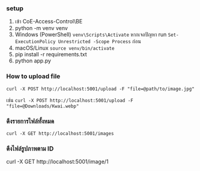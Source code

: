### setup
1. เข้า CoE-Access-Control\BE
2. python -m venv venv
3. Windows (PowerShell)
`venv\Scripts\Activate` หากเจอปัญหา run `Set-ExecutionPolicy Unrestricted -Scope Process` ก่อน
3. macOS/Linux
`source venv/bin/activate`
4. pip install -r requirements.txt
5. python app.py


### How to upload file
`curl -X POST http://localhost:5001/upload -F "file=@path/to/image.jpg"`

เช่น `curl -X POST http://localhost:5001/upload -F "file=@Downloads/Kwai.webp"`

### ดึงรายการไฟล์ทั้งหมด
`curl -X GET http://localhost:5001/images`

### ดึงไฟล์รูปภาพตาม ID
curl -X GET http://localhost:5001/image/1

